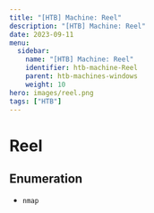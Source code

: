 ```yaml
---
title: "[HTB] Machine: Reel"
description: "[HTB] Machine: Reel"
date: 2023-09-11
menu:
  sidebar:
    name: "[HTB] Machine: Reel"
    identifier: htb-machine-Reel
    parent: htb-machines-windows
    weight: 10
hero: images/reel.png
tags: ["HTB"]
---
```


# Reel
## Enumeration
- `nmap`